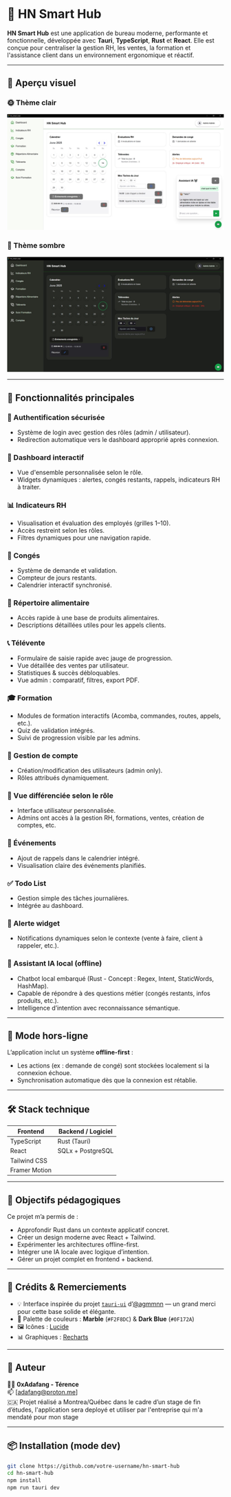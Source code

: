 # 🧠 HN Smart Hub

**HN Smart Hub** est une application de bureau moderne, performante et fonctionnelle, développée avec **Tauri**, **TypeScript**, **Rust** et **React**. Elle est conçue pour centraliser la gestion RH, les ventes, la formation et l'assistance client dans un environnement ergonomique et réactif.

---

## 🎨 Aperçu visuel

### 🌞 Thème clair
![Dashboard Light](./images/1.jpg)

### 🌙 Thème sombre
![Dashboard Dark](./images/2.jpg)

---

## 🚀 Fonctionnalités principales

### 🔐 Authentification sécurisée
- Système de login avec gestion des rôles (admin / utilisateur).
- Redirection automatique vers le dashboard approprié après connexion.

### 🧭 Dashboard interactif
- Vue d'ensemble personnalisée selon le rôle.
- Widgets dynamiques : alertes, congés restants, rappels, indicateurs RH à traiter.

### 📊 Indicateurs RH
- Visualisation et évaluation des employés (grilles 1–10).
- Accès restreint selon les rôles.
- Filtres dynamiques pour une navigation rapide.

### 🌴 Congés
- Système de demande et validation.
- Compteur de jours restants.
- Calendrier interactif synchronisé.

### 🥦 Répertoire alimentaire
- Accès rapide à une base de produits alimentaires.
- Descriptions détaillées utiles pour les appels clients.

### 📞 Télévente
- Formulaire de saisie rapide avec jauge de progression.
- Vue détaillée des ventes par utilisateur.
- Statistiques & succès débloquables.
- Vue admin : comparatif, filtres, export PDF.

### 🎓 Formation
- Modules de formation interactifs (Acomba, commandes, routes, appels, etc.).
- Quiz de validation intégrés.
- Suivi de progression visible par les admins.

### 👤 Gestion de compte
- Création/modification des utilisateurs (admin only).
- Rôles attribués dynamiquement.

### 👥 Vue différenciée selon le rôle
- Interface utilisateur personnalisée.
- Admins ont accès à la gestion RH, formations, ventes, création de comptes, etc.

### 📆 Événements
- Ajout de rappels dans le calendrier intégré.
- Visualisation claire des événements planifiés.

### ✅ Todo List
- Gestion simple des tâches journalières.
- Intégrée au dashboard.

### 🚨 Alerte widget
- Notifications dynamiques selon le contexte (vente à faire, client à rappeler, etc.).

### 🤖 Assistant IA local (offline)
- Chatbot local embarqué (Rust - Concept : Regex, Intent, StaticWords, HashMap).
- Capable de répondre à des questions métier (congés restants, infos produits, etc.).
- Intelligence d’intention avec reconnaissance sémantique.

---

## 🔌 Mode hors-ligne

L’application inclut un système **offline-first** :
- Les actions (ex : demande de congé) sont stockées localement si la connexion échoue.
- Synchronisation automatique dès que la connexion est rétablie.

---

## 🛠️ Stack technique

| Frontend          | Backend / Logiciel |
|-------------------|---------------------|
| TypeScript        | Rust (Tauri)        |
| React             | SQLx + PostgreSQL   |
| Tailwind CSS      |                     |
| Framer Motion     |                     |

---

## 🧠 Objectifs pédagogiques

Ce projet m’a permis de :

- Approfondir Rust dans un contexte applicatif concret.  
- Créer un design moderne avec React + Tailwind.  
- Expérimenter les architectures offline-first.  
- Intégrer une IA locale avec logique d’intention.  
- Gérer un projet complet en frontend + backend.

---

## 📸 Crédits & Remerciements

- 💡 Interface inspirée du projet [`tauri-ui`](https://github.com/agmmnn) d’[@agmmnn](https://github.com/agmmnn) — un grand merci pour cette base solide et élégante.
- 🎨 Palette de couleurs : **Marble** (`#F2F8DC`) & **Dark Blue** (`#0F172A`)
- 🖼 Icônes : [Lucide](https://lucide.dev/)
- 📊 Graphiques : [Recharts](https://recharts.org/)

---

## 💼 Auteur

👨‍💻 **0xAdafang - Térence**  
📫 [adafang@proton.me]  
🇨🇦 Projet réalisé a Montrea/Québec dans le cadre d’un stage de fin d’études, l'application sera deployé et utiliser par l'entreprise qui m'a mendaté pour mon stage

---

## 📦 Installation (mode dev)

```bash
git clone https://github.com/votre-username/hn-smart-hub
cd hn-smart-hub
npm install
npm run tauri dev

